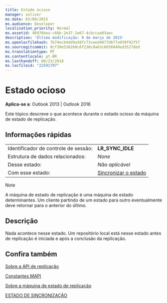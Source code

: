 ```yaml
---
title: Estado ocioso
manager: soliver
ms.date: 03/09/2015
ms.audience: Developer
localization_priority: Normal
ms.assetid: 46976bea-c6bb-2e37-2e67-4cbccaa03aec
description: 'Última modificação: 9 de março de 2015'
ms.openlocfilehash: 7b74ecb44d9a38fc73ceed4077d6f7a939f92f5f
ms.sourcegitcommit: 0cf39e5382b8c6f236c8a63c6036849ed3527ded
ms.translationtype: MT
ms.contentlocale: pt-BR
ms.lasthandoff: 08/23/2018
ms.locfileid: "22591797"
---
```

# <a name="idle-state"></a>Estado ocioso

  
  
**Aplica-se a**: Outlook 2013 | Outlook 2016 
  
 Este tópico descreve o que acontece durante o estado ocioso da máquina de estado de replicação. 
  
## <a name="quick-info"></a>Informações rápidas

|||
|:-----|:-----|
|Identificador de controle de sessão:  <br/> |**LR_SYNC_IDLE** <br/> |
|Estrutura de dados relacionados:  <br/> | *None*  <br/> |
|Desse estado:  <br/> | *Não aplicável*  <br/> |
|Com esse estado:  <br/> |[Sincronizar o estado](synchronize-state.md) <br/> |
   
> [!NOTE]
> A máquina de estado de replicação é uma máquina de estado determinantes. Um cliente partindo de um estado para outro eventualmente deve retornar para o anterior do último. 
  
## <a name="description"></a>Descrição

Nada acontece nesse estado. Um repositório local está nesse estado antes de replicação é iniciada e após a conclusão da replicação.
  
## <a name="see-also"></a>Confira também



[Sobre a API de replicação](about-the-replication-api.md)
  
[Constantes MAPI](mapi-constants.md)
  
[Sobre a máquina de estado de replicação](about-the-replication-state-machine.md)
  
[ESTADO DE SINCRONIZAÇÃO](syncstate.md)

